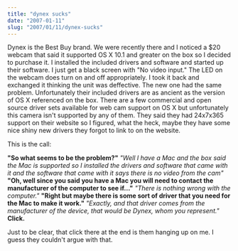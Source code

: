 ```yaml
--- 
title: "dynex sucks"
date: "2007-01-11"
slug: "2007/01/11/dynex-sucks"
---
```

Dynex is the Best Buy brand.  We were recently there and I noticed a $20 webcam that said it supported OS X 10.1 and greater on the box so I decided to purchase it.  I installed the included drivers and software and started up their software.  I just get a black screen with "No video input."  The LED on the webcam does turn on and off appropriately.  I took it back and exchanged it thinking the unit was deffective.  The new one had the same problem.
Unfortunately their included drivers are as ancient as the version of OS X referenced on the box.  There are a few commercial and open source driver sets available for web cam support on OS X but unfortunately this camera isn't supported by any of them.  They said they had 24x7x365 support on their website so I figured, what the heck, maybe they have some nice shiny new drivers they forgot to link to on the website.

This is the call:

<strong>"So what seems to be the problem?"</strong>
<em> "Well I have a Mac and the box said the Mac is supported so I installed the drivers and software that came with it and the software that came with it says there is no video from the cam"</em>
<strong> "Oh, well since you said you have a Mac you will need to contact the manufacturer of the computer
to see if..."</strong>
<em>"There is nothing wrong with the computer."</em>
<strong> "Right but maybe there is some sort of driver that you need for the Mac to make it work."</strong>
<em> "Exactly, and that driver comes from the manufacturer of the device, that would be Dynex, whom you
represent."</em>
<strong> Click.</strong>

Just to be clear, that  click there at the end is them hanging up on me.  I guess they couldn't argue with that.

